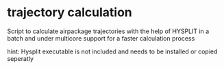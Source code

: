 # trajectory calculation
Script to calculate airpackage trajectories with the help of HYSPLIT in a batch and under multicore support for a faster calculation process

hint: Hysplit executable is not included and needs to be installed or copied seperatly
